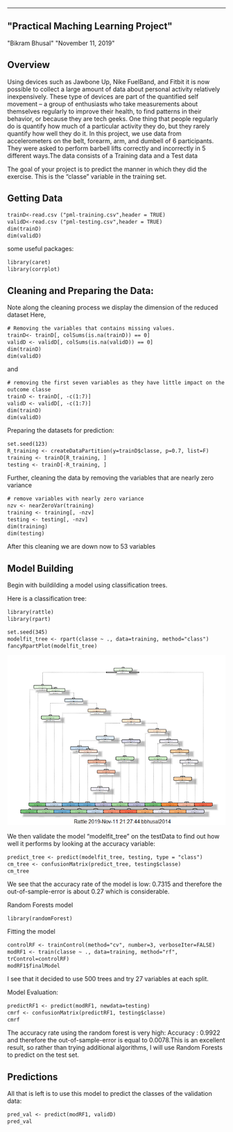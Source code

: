 
---
## "Practical Maching Learning Project"

 "Bikram Bhusal"
 "November 11, 2019"

## Overview
Using devices such as Jawbone Up, Nike FuelBand, and Fitbit it is now possible to collect a large amount of data about personal activity relatively inexpensively. These type of devices are part of the quantified self movement – a group of enthusiasts who take measurements about themselves regularly to improve their health, to find patterns in their behavior, or because they are tech geeks. One thing that people regularly do is quantify how much of a particular activity they do, but they rarely quantify how well they do it. In this project, we  use data from accelerometers on the belt, forearm, arm, and dumbell of 6 participants. They were asked to perform barbell lifts correctly and incorrectly in 5 different ways.The data consists of a Training data and a Test data

The goal of your project is to predict the manner in which they did the exercise. This is the “classe” variable in the training set.

## Getting Data

```{r,echo=TRUE}
trainD<-read.csv ("pml-training.csv",header = TRUE)
validD<-read.csv ("pml-testing.csv",header = TRUE)
dim(trainD)
dim(validD)
```
some useful packages:
```{r,echo=TRUE}
library(caret)
library(corrplot)
```

## Cleaning and Preparing the Data:
Note along the cleaning process we display the dimension of the reduced dataset
Here,
```{r,echo=TRUE}
# Removing the variables that contains missing values. 
trainD<- trainD[, colSums(is.na(trainD)) == 0]
validD <- validD[, colSums(is.na(validD)) == 0]
dim(trainD)
dim(validD)
```
and
```{r,echo=TRUE}
# removing the first seven variables as they have little impact on the outcome classe
trainD <- trainD[, -c(1:7)]
validD <- validD[, -c(1:7)]
dim(trainD)
dim(validD)
```

Preparing the datasets for prediction:
 
```{r,echo=TRUE}
set.seed(123)
R_training <- createDataPartition(y=trainD$classe, p=0.7, list=F)
training <- trainD[R_training, ]
testing <- trainD[-R_training, ]
```
Further, cleaning the data by removing the variables that are nearly zero variance
```{r,echo=TRUE}
# remove variables with nearly zero variance
nzv <- nearZeroVar(training)
training <- training[, -nzv]
testing <- testing[, -nzv]
dim(training)
dim(testing)
```
After this cleaning we are down now to 53 variables

## Model Building

Begin with buildilding a model using classification trees. 

Here is a classification tree:
```{r,echo=TRUE}
library(rattle)
library(rpart)
```

```{r,echo=TRUE}
set.seed(345)
modelfit_tree <- rpart(classe ~ ., data=training, method="class")
fancyRpartPlot(modelfit_tree)
```
![github-large](https://github.com/bbhusal/Practical-Machine-Learning-Course-Project/blob/master/Rplot.png)

We then validate the model “modelfit_tree” on the testData to find out how well it performs by looking at the accuracy variable:

```{r,echo=TRUE}
predict_tree <- predict(modelfit_tree, testing, type = "class")
cm_tree <- confusionMatrix(predict_tree, testing$classe)
cm_tree
```
We see that the accuracy rate of the model is low: 0.7315 and therefore the out-of-sample-error is about 0.27 which is considerable.

Random Forests model
```{r, echo=TRUE}
library(randomForest)
```
Fitting the model
```{r,echo=TRUE}
controlRF <- trainControl(method="cv", number=3, verboseIter=FALSE)
modRF1 <- train(classe ~ ., data=training, method="rf", trControl=controlRF)
modRF1$finalModel
```
I see that it decided to use 500 trees and try 27 variables at each split.

Model Evaluation:
```{r,echo=TRUE}
predictRF1 <- predict(modRF1, newdata=testing)
cmrf <- confusionMatrix(predictRF1, testing$classe)
cmrf
```
The accuracy rate using the random forest is very high: Accuracy : 0.9922 and therefore the out-of-sample-error is equal to 0.0078.This is an excellent result, so rather than trying additional algorithms, I will use Random Forests to predict on the test set.

## Predictions
All that is left is to use this model to predict the classes of the validation data:

```{r,echo=TRUE}
pred_val <- predict(modRF1, validD)
pred_val
```

